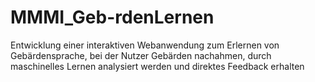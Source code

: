 # MMMI_Geb-rdenLernen
Entwicklung einer interaktiven Webanwendung zum Erlernen von Gebärdensprache, bei der Nutzer Gebärden nachahmen, durch maschinelles Lernen analysiert werden und direktes Feedback erhalten
